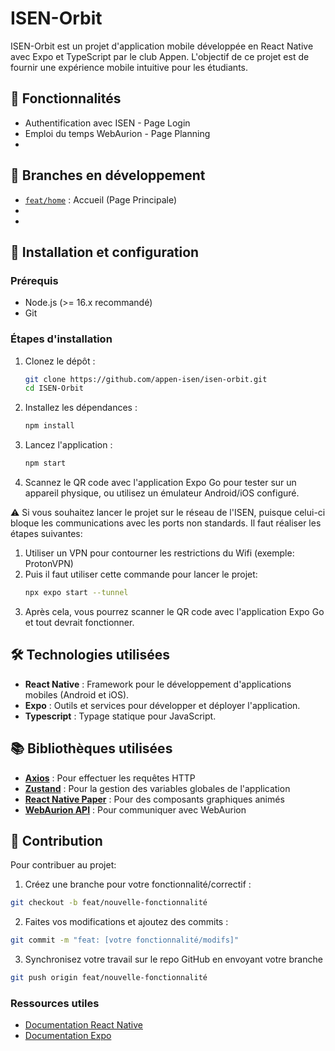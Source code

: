 # ISEN-Orbit

ISEN-Orbit est un projet d'application mobile développée en React Native avec Expo et TypeScript par le club Appen. L'objectif de ce projet est de fournir une expérience mobile intuitive pour les étudiants.

## 🎯 Fonctionnalités

-   Authentification avec ISEN - Page Login
-   Emploi du temps WebAurion - Page Planning
-

## 🌱 Branches en développement

-   [`feat/home`](https://github.com/appen-isen/isen-orbit/tree/feat/home) : Accueil (Page Principale)
-
-

## 🚀 Installation et configuration

### Prérequis

-   Node.js (>= 16.x recommandé)
-   Git

### Étapes d'installation

1. Clonez le dépôt :
    ```bash
    git clone https://github.com/appen-isen/isen-orbit.git
    cd ISEN-Orbit
    ```
2. Installez les dépendances :
    ```bash
    npm install
    ```
3. Lancez l'application :
    ```bash
    npm start
    ```
4. Scannez le QR code avec l'application Expo Go pour tester sur un appareil physique, ou utilisez un émulateur Android/iOS configuré.

⚠️ Si vous souhaitez lancer le projet sur le réseau de l'ISEN, puisque celui-ci bloque les communications avec les ports non standards. Il faut réaliser les étapes suivantes:

1. Utiliser un VPN pour contourner les restrictions du Wifi (exemple: ProtonVPN)
2. Puis il faut utiliser cette commande pour lancer le projet:
    ```bash
    npx expo start --tunnel
    ```
3. Après cela, vous pourrez scanner le QR code avec l'application Expo Go et tout devrait fonctionner.

## 🛠️ Technologies utilisées

-   **React Native** : Framework pour le développement d'applications mobiles (Android et iOS).
-   **Expo** : Outils et services pour développer et déployer l'application.
-   **Typescript** : Typage statique pour JavaScript.

## 📚 Bibliothèques utilisées

-   **[Axios](https://github.com/axios/axios)** : Pour effectuer les requêtes HTTP
-   **[Zustand](https://github.com/pmndrs/zustand)** : Pour la gestion des variables globales de l'application
-   **[React Native Paper](https://github.com/callstack/react-native-paper)** : Pour des composants graphiques animés
-   **[WebAurion API](https://github.com/dd060606/WebAurion-API)** : Pour communiquer avec WebAurion

## 🤝 Contribution

Pour contribuer au projet:

1. Créez une branche pour votre fonctionnalité/correctif :

```bash
git checkout -b feat/nouvelle-fonctionnalité
```

2. Faites vos modifications et ajoutez des commits :

```bash
git commit -m "feat: [votre fonctionnalité/modifs]"
```

3. Synchronisez votre travail sur le repo GitHub en envoyant votre branche

```bash
git push origin feat/nouvelle-fonctionnalité
```

### Ressources utiles

-   [Documentation React Native](https://reactnative.dev/docs/getting-started)
-   [Documentation Expo](https://docs.expo.dev)
